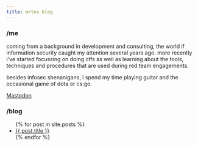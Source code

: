 ```yaml
---
title: mrtns blog
---
```


### /me

coming from a background in development and consulting, the world if information security caught my attention several years ago. more recently i've started focussing on doing ctfs as well as learning about the tools, techniques and procedures that are used during red team engagements. 

besides infosec shenanigans, i spend my time playing guitar and the occasional game of dota or cs:go. 

<a rel="me" href="https://infosec.exchange/@0xmrtn">Mastodon</a>
### /blog


<ul>
  {% for post in site.posts %}
    <li>
      <a href="{{ post.url }}">{{ post.title }}</a>
    </li>
  {% endfor %}
</ul>
